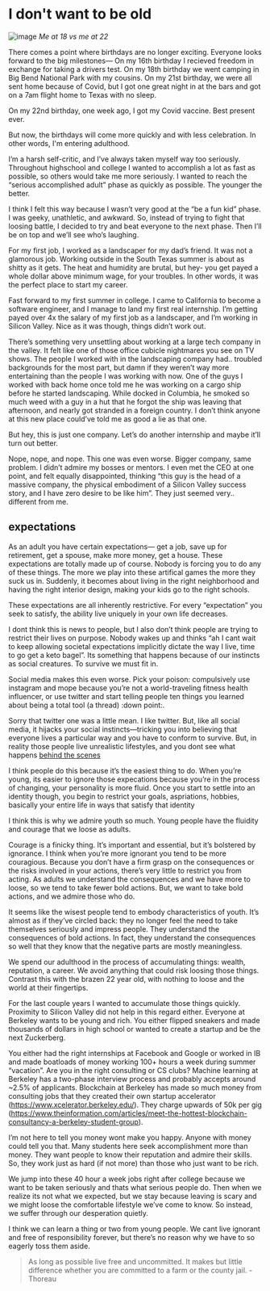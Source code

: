 # I don't want to be old

![image](https://liamporr.com/side_by_side.jpeg)
*Me at 18 vs me at 22*

There comes a point where birthdays are no longer exciting. Everyone looks forward to the big milestones— On my 16th birthday I recieved freedom in exchange for taking a drivers test. On my 18th birthday we went camping in Big Bend National Park with my cousins. On my 21st birthday, we were all sent home because of Covid, but I got one great night in at the bars and got on a 7am flight home to Texas with no sleep.

On my 22nd birthday, one week ago, I got my Covid vaccine. Best present ever.

But now, the birthdays will come more quickly and with less celebration. In other words, I'm entering adulthood.

I’m a harsh self-critic, and I’ve always taken myself way too seriously. Throughout highschool and college I wanted to accomplish a lot as fast as possible, so others would take me more seriously. I wanted to reach the “serious accomplished adult” phase as quickly as possible. The younger the better.

I think I felt this way because I wasn’t very good at the “be a fun kid” phase. I was geeky, unathletic, and awkward. So, instead of trying to fight that loosing battle, I decided to try and beat everyone to the next phase. Then I’ll be on top and we’ll see who’s laughing.

For my first job, I worked as a landscaper for my dad’s friend. It was not a glamorous job. Working outside in the South Texas summer is about as shitty as it gets. The heat and humidity are brutal, but hey- you get payed a whole dollar above minimum wage, for your troubles. In other words, it was the perfect place to start my career.

Fast forward to my first summer in college. I came to California to become a software engineer, and I manage to land my first real internship. I’m getting payed over 4x the salary of my first job as a landscaper, and I’m working in Silicon Valley. Nice as it was though, things didn’t work out.

There’s something very unsettling about working at a large tech company in the valley. It felt like one of those office cubicle nightmares you see on TV shows. The people I worked with in the landscaping company had.. troubled backgrounds for the most part, but damn if they weren’t way more entertaining than the people I was working with now. One of the guys I worked with back home once told me he was working on a cargo ship before he started landscaping. While docked in Columbia, he smoked so much weed with a guy in a hut that he forgot the ship was leaving that afternoon, and nearly got stranded in a foreign country. I don’t think anyone at this new place could’ve told me as good a lie as that one.

But hey, this is just one company. Let’s do another internship and maybe it’ll turn out better.

Nope, nope, and nope. This one was even worse. Bigger company, same problem. I didn’t admire my bosses or mentors. I even met the CEO at one point, and felt equally disappointed, thinking “this guy is the head of a massive company, the physical embodiment of a Silicon Valley success story, and I have zero desire to be like him”. They just seemed very.. different from me.

## expectations

As an adult you have certain expectations— get a job, save up for retirement, get a spouse, make more money, get a house. These expectations are totally made up of course. Nobody is forcing you to do any of these things. The more we play into these artifical games the more they suck us in. Suddenly, it becomes about living in the right neighborhood and having the right interior design, making your kids go to the right schools.

These expectations are all inherently restrictive. For every “expectation” you seek to satisfy, the ability live uniquely in your own life decreases.

I dont think this is news to people, but I also don’t think people are trying to restrict their lives on purpose. Nobody wakes up and thinks “ah I cant wait to keep allowing societal expectations implicitly dictate the way I live, time to go get a keto bagel”. Its something that happens because of our instincts as social creatures. To survive we must fit in.

Social media makes this even worse. Pick your poison: compulsively use instagram and mope because you’re not a world-traveling fitness health influencer, or use twitter and start telling people ten things you learned about being a total tool (a thread) :down point:.

Sorry that twitter one was a little mean. I like twitter. But, like all social media, it hijacks your social instincts—tricking you into believing that everyone lives a particular way and you have to conform to survive. But, in reality those people live unrealistic lifestyles, and you dont see what happens [behind the scenes](https://ava.substack.com/p/effort)

I think people do this because it’s the easiest thing to do. When you’re young, its easier to ignore those expecations because you’re in the process of changing, your personality is more fluid. Once you start to settle into an identity though, you begin to restrict your goals, aspriations, hobbies, basically your entire life in ways that satisfy that identity

I think this is why we admire youth so much. Young people have the fluidity and courage that we loose as adults.

Courage is a finicky thing. It’s important and essential, but it’s bolstered by ignorance. I think when you’re more ignorant you tend to be more couragious. Because you don’t have a firm grasp on the consequences or the risks involved in your actions, there’s very little to restrict you from acting. As adults we understand the consequences and we have more to loose, so we tend to take fewer bold actions. But, we want to take bold actions, and we admire those who do.

It seems like the wisest people tend to embody characteristics of youth. It’s almost as if they’ve circled back: they no longer feel the need to take themselves seriously and impress people. They understand the consequences of bold actions. In fact, they understand the consequences so well that they know that the negative parts are mostly meaningless.

We spend our adulthood in the process of accumulating things: wealth, reputation, a career. We avoid anything that could risk loosing those things. Contrast this with the brazen 22 year old, with nothing to loose and the world at their fingertips.

For the last couple years I wanted to accumulate those things quickly. Proximity to Silicon Valley did not help in this regard either. Everyone at Berkeley wants to be young and rich. You either flipped sneakers and made thousands of dollars in high school or wanted to create a startup and be the next Zuckerberg.

You either had the right internships at Facebook and Google or worked in IB and made boatloads of money working 100+ hours a week during summer “vacation”. Are you in the right consulting or CS clubs? Machine learning at Berkeley has a two-phase interview process and probably accepts around ~2.5% of applicants. Blockchain at Berkeley has made so much money from consulting jobs that they created their own startup accelerator (https://www.xcelerator.berkeley.edu/). They charge upwards of 50k per gig (https://www.theinformation.com/articles/meet-the-hottest-blockchain-consultancy-a-berkeley-student-group).

I’m not here to tell you money wont make you happy. Anyone with money could tell you that. Many students here seek accomplishment more than money. They want people to know their reputation and admire their skills. So, they work just as hard (if not more) than those who just want to be rich.

We jump into these 40 hour a week jobs right after college because we want to be taken seriously and thats what serious people do. Then when we realize its not what we expected, but we stay because leaving is scary and we might loose the comfortable lifestyle we’ve come to know. So instead, we suffer through our desperation quietly.

I think we can learn a thing or two from young people. We cant live ignorant and free of responsibility forever, but there’s no reason why we have to so eagerly toss them aside.

>As long as possible live free and uncommitted. It makes but little difference whether you are committed to a farm or the county jail. - Thoreau
